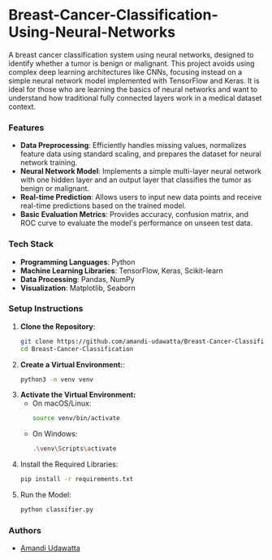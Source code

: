 # Breast-Cancer-Classification-Using-Neural-Networks

A breast cancer classification system using neural networks, designed to identify whether a tumor is benign or malignant. This project avoids using complex deep learning architectures like CNNs, focusing instead on a simple neural network model implemented with TensorFlow and Keras. It is ideal for those who are learning the basics of neural networks and want to understand how traditional fully connected layers work in a medical dataset context.

### Features

- **Data Preprocessing**: Efficiently handles missing values, normalizes feature data using standard scaling, and prepares the dataset for neural network training.
- **Neural Network Model**: Implements a simple multi-layer neural network with one hidden layer and an output layer that classifies the tumor as benign or malignant.
- **Real-time Prediction**: Allows users to input new data points and receive real-time predictions based on the trained model.
- **Basic Evaluation Metrics**: Provides accuracy, confusion matrix, and ROC curve to evaluate the model's performance on unseen test data.

### Tech Stack

- **Programming Languages**: Python
- **Machine Learning Libraries**: TensorFlow, Keras, Scikit-learn
- **Data Processing**:  Pandas, NumPy
- **Visualization**: Matplotlib, Seaborn

### Setup Instructions

1. **Clone the Repository**:
   ```bash
   git clone https://github.com/amandi-udawatta/Breast-Cancer-Classification.git
   cd Breast-Cancer-Classification

2. **Create a Virtual Environment:**:
   ```bash
   python3 -m venv venv

3. **Activate the Virtual Environment:**
   - On macOS/Linux:
     ```bash
     source venv/bin/activate
   - On Windows:
     ```bash
     .\venv\Scripts\activate

4. Install the Required Libraries: 
    ```bash
    pip install -r requirements.txt

5. Run the Model:
    ```bash
    python classifier.py

### Authors

- [Amandi Udawatta](https://github.com/amandi-udawatta)
